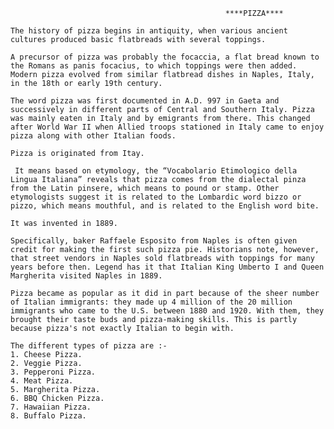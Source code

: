                                                     ****PIZZA****
    
    The history of pizza begins in antiquity, when various ancient cultures produced basic flatbreads with several toppings.

    A precursor of pizza was probably the focaccia, a flat bread known to the Romans as panis focacius, to which toppings were then added. Modern pizza evolved from similar flatbread dishes in Naples, Italy, in the 18th or early 19th century.

    The word pizza was first documented in A.D. 997 in Gaeta and successively in different parts of Central and Southern Italy. Pizza was mainly eaten in Italy and by emigrants from there. This changed after World War II when Allied troops stationed in Italy came to enjoy pizza along with other Italian foods.

    Pizza is originated from Itay.

     It means based on etymology, the “Vocabolario Etimologico della Lingua Italiana” reveals that pizza comes from the dialectal pinza from the Latin pinsere, which means to pound or stamp. Other etymologists suggest it is related to the Lombardic word bizzo or pizzo, which means mouthful, and is related to the English word bite.

    It was invented in 1889.

    Specifically, baker Raffaele Esposito from Naples is often given credit for making the first such pizza pie. Historians note, however, that street vendors in Naples sold flatbreads with toppings for many years before then. Legend has it that Italian King Umberto I and Queen Margherita visited Naples in 1889.

    Pizza became as popular as it did in part because of the sheer number of Italian immigrants: they made up 4 million of the 20 million immigrants who came to the U.S. between 1880 and 1920. With them, they brought their taste buds and pizza-making skills. This is partly because pizza's not exactly Italian to begin with.

    The different types of pizza are :-
    1. Cheese Pizza. 
    2. Veggie Pizza. 
    3. Pepperoni Pizza. 
    4. Meat Pizza. 
    5. Margherita Pizza. 
    6. BBQ Chicken Pizza. 
    7. Hawaiian Pizza. 
    8. Buffalo Pizza.